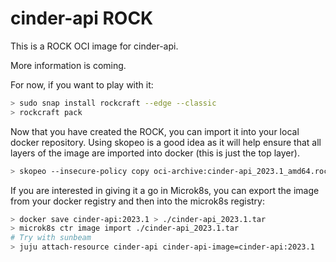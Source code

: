 # cinder-api ROCK

This is a ROCK OCI image for cinder-api.

More information is coming.

For now, if you want to play with it:

```bash
> sudo snap install rockcraft --edge --classic
> rockcraft pack
```

Now that you have created the ROCK, you can import it into
your local docker repository. Using skopeo is a good idea as
it will help ensure that all layers of the image are imported
into docker (this is just the top layer).

```bash
> skopeo --insecure-policy copy oci-archive:cinder-api_2023.1_amd64.rock docker-daemon:cinder-api:2023.1
```

If you are interested in giving it a go in Microk8s, you can
export the image from your docker registry and then into the
microk8s registry:

```bash
> docker save cinder-api:2023.1 > ./cinder-api_2023.1.tar
> microk8s ctr image import ./cinder-api_2023.1.tar
# Try with sunbeam
> juju attach-resource cinder-api cinder-api-image=cinder-api:2023.1
```
